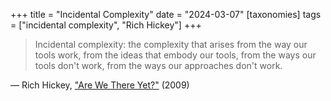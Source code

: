 +++
title = "Incidental Complexity"
date = "2024-03-07"
[taxonomies]
tags = ["incidental complexity", "Rich Hickey"]
+++

> Incidental complexity: the complexity that arises from the way our tools work, from the ideas that embody our tools, from the ways our tools don't work, from the ways our approaches don't work.

— Rich Hickey, ["Are We There Yet?"][1] (2009)

[1]: https://www.infoq.com/presentations/Are-We-There-Yet-Rich-Hickey/
